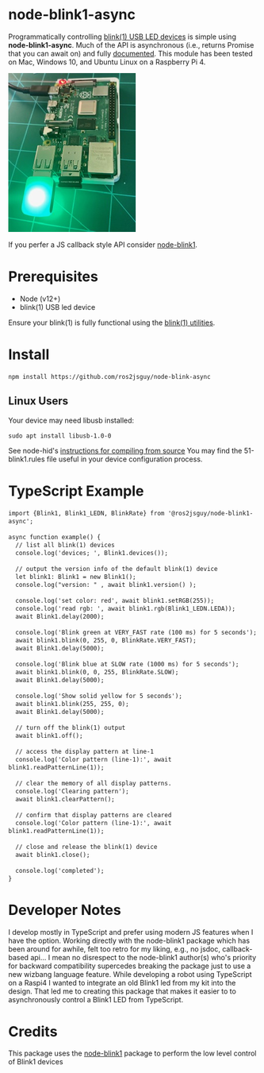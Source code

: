 # node-blink1-async

Programmatically controlling [blink(1) USB LED devices](https://blink1.thingm.com/) is simple using **node-blink1-async**. Much of the API is asynchronous (i.e., returns Promise that you can await on) and fully [documented](https://ros2jsguy.github.io/node-blink1-async/). This module has been tested on Mac, Windows 10, and Ubuntu Linux on a Raspberry Pi 4. 

![blink(1) USB led on raspberry pi 4](docs/blink1-raspi.jpg "blink(1) USB led on raspberry pi 4")


If you perfer a JS callback style API consider [node-blink1](https://www.npmjs.com/package/node-blink1). 


# Prerequisites
* Node (v12+)
* blink(1) USB led device

Ensure your blink(1) is fully functional using the [blink(1) utilities](https://blink1.thingm.com/downloads/). 

# Install
```
npm install https://github.com/ros2jsguy/node-blink-async
```

## Linux Users
Your device may need libusb installed:
```
sudo apt install libusb-1.0-0
```

See node-hid's [instructions for compiling from source](https://github.com/node-hid/node-hid#compiling-from-source)
You may find the 51-blink1.rules file useful in your device configuration process. 

# TypeScript Example
```
import {Blink1, Blink1_LEDN, BlinkRate} from '@ros2jsguy/node-blink1-async';

async function example() {
  // list all blink(1) devices
  console.log('devices; ', Blink1.devices());

  // output the version info of the default blink(1) device
  let blink1: Blink1 = new Blink1();
  console.log("version: " , await blink1.version() );

  console.log('set color: red', await blink1.setRGB(255));
  console.log('read rgb: ', await blink1.rgb(Blink1_LEDN.LEDA));
  await Blink1.delay(2000);

  console.log('Blink green at VERY_FAST rate (100 ms) for 5 seconds');
  await blink1.blink(0, 255, 0, BlinkRate.VERY_FAST);
  await Blink1.delay(5000);
  
  console.log('Blink blue at SLOW rate (1000 ms) for 5 seconds');
  await blink1.blink(0, 0, 255, BlinkRate.SLOW);
  await Blink1.delay(5000);

  console.log('Show solid yellow for 5 seconds');
  await blink1.blink(255, 255, 0);
  await Blink1.delay(5000);

  // turn off the blink(1) output
  await blink1.off();

  // access the display pattern at line-1
  console.log('Color pattern (line-1):', await blink1.readPatternLine(1));

  // clear the memory of all display patterns.
  console.log('Clearing pattern');
  await blink1.clearPattern();

  // confirm that display patterns are cleared
  console.log('Color pattern (line-1):', await blink1.readPatternLine(1));

  // close and release the blink(1) device
  await blink1.close();

  console.log('completed');
}
```

# Developer Notes
I develop mostly in TypeScript and prefer using modern JS features when I have the option. 
Working directly with the node-blink1 package which has been around for awhile, felt too
retro for my liking, e.g., no jsdoc, callback-based api... 
I mean no disrespect to the node-blink1 author(s) who's priority 
for backward compatibility supercedes breaking the package just to use a new
wizbang language feature. While developing a robot using TypeScript 
on a Raspi4 I wanted to integrate an old Blink1 led from my kit
into the design. That led me to creating this package that makes it easier to 
to asynchronously control a Blink1 LED from TypeScript.

# Credits
This package uses the [node-blink1](https://www.npmjs.com/package/node-blink1) package to perform the low level control of Blink1 devices